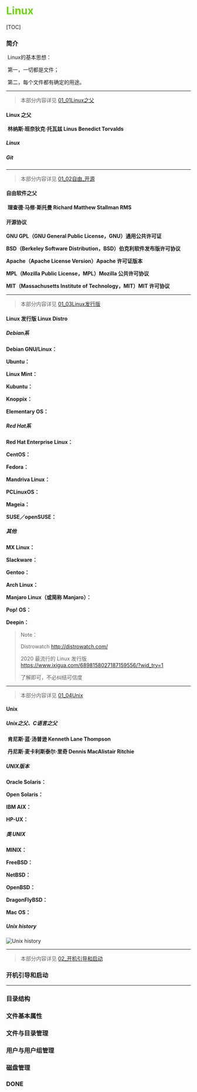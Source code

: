 # <font color=#69D600>Linux</font>

[TOC]

### 简介

​		Linux的基本思想：

​			第一，一切都是文件；

​			第二，每个文件都有确定的用途。



----

> 本部分内容详见 [01_01Linux之父](./01_01Linux之父.md)

#### Linux 之父

​		**林纳斯·班奈狄克·托瓦兹	Linus Benedict Torvalds**

##### Linux

##### Git



----

> 本部分内容详见 [01_02自由_开源](01_02自由_开源.md)

#### 自由软件之父

​		**理查德·马修·斯托曼	Richard Matthew Stallman	RMS**

#### 开源协议

**GNU GPL（GNU General Public License，GNU）通用公共许可证**

**BSD（Berkeley Software Distribution，BSD）伯克利软件发布版许可协议**

**Apache（Apache License Version）Apache 许可证版本**

**MPL（Mozilla Public License，MPL）Mozilla 公共许可协议**

**MIT（Massachusetts Institute of Technology，MIT）MIT 许可协议**



----

> 本部分内容详见 [01_03Linux发行版](01_03Linux发行版.md)

#### Linux 发行版	Linux Distro

##### Debian系

**Debian GNU/Linux：**

**Ubuntu：**

**Linux Mint：**

**Kubuntu：**

**Knoppix：**

**Elementary OS：**



##### Red Hat系

**Red Hat Enterprise Linux：**

**CentOS：**

**Fedora：**

**Mandriva Linux：**

**PCLinuxOS：**

**Mageia：**

**SUSE／openSUSE：**



##### 其他

**MX Linux：**

**Slackware：**

**Gentoo：**

**Arch Linux：**

**Manjaro Linux（或简称 Manjaro）：**

**Pop! OS：**

**Deepin：**

> Note：
>
> Distrowatch http://distrowatch.com/
>
> 2020 最流行的 Linux 发行版 https://www.ixigua.com/6898158027187159556/?wid_try=1
>
> 了解即可，不必纠结可信度



----

> 本部分内容详见 [01_04Unix](./01_04Unix.md)

#### Unix

##### Unix之父、C语言之父

​		**肯尼斯·蓝·汤普逊	Kenneth Lane Thompson**

​		**丹尼斯·麦卡利斯泰尔·里奇	Dennis MacAlistair Ritchie**



##### UNIX版本

**Oracle Solaris：**

**Open Solaris：**

**IBM AIX：**

**HP-UX：**



##### 类 UNIX

**MINIX：**

**FreeBSD：**

**NetBSD：**

**OpenBSD：**

**DragonFlyBSD：**

**Mac OS：**



##### Unix history

![Unix history](G:/Study/word/Typora/syTechNotes/05_technology_stack/02_backend/04_linux/images/Unix_history-simple.png "Unix history") 



----

> 本部分内容详见 [02_开机引导和启动](./02_开机引导和启动.md)

### 开机引导和启动



----

### 目录结构

### 文件基本属性

### 文件与目录管理

### 用户与用户组管理

### 磁盘管理













### DONE